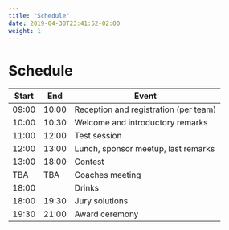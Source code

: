 ```yaml
---
title: "Schedule"
date: 2019-04-30T23:41:52+02:00
weight: 1
---
```


# Schedule

| Start | End   | Event                                  |
| ----- | ----- | ---------------------------------------|
| 09:00 | 10:00 | Reception and registration (per team)  |
| 10:00 | 10:30 | Welcome and introductory remarks       |
| 11:00 | 12:00 | Test session                           |
| 12:00 | 13:00 | Lunch, sponsor meetup, last remarks    |
| 13:00 | 18:00 | Contest                                |
| TBA   | TBA | Coaches meeting                        |
| 18:00 | | Drinks                                 |
| 18:00 | 19:30 | Jury solutions                         |
| 19:30 | 21:00 | Award ceremony                         |
